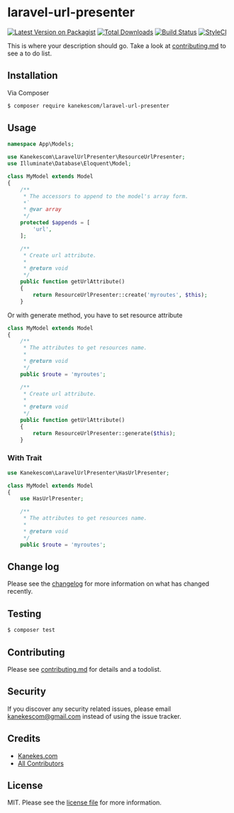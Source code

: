 # laravel-url-presenter

[![Latest Version on Packagist][ico-version]][link-packagist]
[![Total Downloads][ico-downloads]][link-downloads]
[![Build Status][ico-travis]][link-travis]
[![StyleCI][ico-styleci]][link-styleci]

This is where your description should go. Take a look at [contributing.md](contributing.md) to see a to do list.

## Installation

Via Composer

```bash
$ composer require kanekescom/laravel-url-presenter
```

## Usage

```php
namespace App\Models;

use Kanekescom\LaravelUrlPresenter\ResourceUrlPresenter;
use Illuminate\Database\Eloquent\Model;

class MyModel extends Model
{
    /**
     * The accessors to append to the model's array form.
     *`
     * @var array
     */
    protected $appends = [
        'url',
    ];

    /**
     * Create url attribute.
     *
     * @return void
     */
    public function getUrlAttribute()
    {
        return ResourceUrlPresenter::create('myroutes', $this);
    }
```

Or with generate method, you have to set resource attribute

```php
class MyModel extends Model
{
    /**
     * The attributes to get resources name.
     *
     * @return void
     */
    public $route = 'myroutes';

    /**
     * Create url attribute.
     *
     * @return void
     */
    public function getUrlAttribute()
    {
        return ResourceUrlPresenter::generate($this);
    }
```

### With Trait

```php
use Kanekescom\LaravelUrlPresenter\HasUrlPresenter;

class MyModel extends Model
{
    use HasUrlPresenter;

    /**
     * The attributes to get resources name.
     *
     * @return void
     */
    public $route = 'myroutes';
```

## Change log

Please see the [changelog](changelog.md) for more information on what has changed recently.

## Testing

```bash
$ composer test
```

## Contributing

Please see [contributing.md](contributing.md) for details and a todolist.

## Security

If you discover any security related issues, please email kanekescom@gmail.com instead of using the issue tracker.

## Credits

-   [Kanekes.com][link-author]
-   [All Contributors][link-contributors]

## License

MIT. Please see the [license file](LICENSE) for more information.

[ico-version]: https://img.shields.io/packagist/v/kanekescom/laravel-url-presenter.svg?style=flat-square
[ico-downloads]: https://img.shields.io/packagist/dt/kanekescom/laravel-url-presenter.svg?style=flat-square
[ico-travis]: https://img.shields.io/travis/kanekescom/laravel-url-presenter/master.svg?style=flat-square
[ico-styleci]: https://styleci.io/repos/12345678/shield
[link-packagist]: https://packagist.org/packages/kanekescom/laravel-url-presenter
[link-downloads]: https://packagist.org/packages/kanekescom/laravel-url-presenter
[link-travis]: https://travis-ci.org/kanekescom/laravel-url-presenter
[link-styleci]: https://styleci.io/repos/12345678
[link-author]: https://github.com/kanekescom
[link-contributors]: ../../contributors
